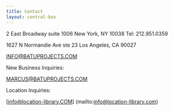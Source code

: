 ```yaml
---
title: Contact
layout: central-box
---
```


2 East Broadway suite 1006
New York, NY 10038
Tel: 212.951.0359

1627 N Normandie Ave ste 23
Los Angeles, CA 90027

[INFO@BATUPROJECTS.COM](mailto:info@batuprojects.com)


New Business Inquiries:

[MARCUS@BATUPROJECTS.COM](mailto:marcus@batuprojects.com)


Location Inquiries:

[info@location-library.COM]
(mailto:info@location-library.com)
